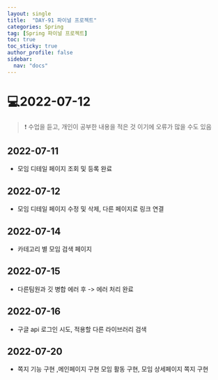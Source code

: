 ```yaml
---
layout: single
title:  "DAY-91 파이널 프로젝트"
categories: Spring
tag: [Spring 파이널 프로젝트]
toc: true
toc_sticky: true
author_profile: false
sidebar:
  nav: "docs"
---
```


# 💻2022-07-12

<!--Quote-->
> ❗ 수업을 듣고, 개인이 공부한 내용을 적은 것 이기에 오류가 많을 수도 있음


## 2022-07-11
- 모임 디테일 페이지 조회 및 등록 완료

## 2022-07-12
- 모임 디테일 페이지 수정 및 삭제, 다른 페이지로 링크 연결

## 2022-07-14
- 카테고리 별 모임 검색 페이지

## 2022-07-15
- 다른팀원과 깃 병합 에러 후 -> 에러 처리 완료

## 2022-07-16
- 구글 api 로그인 시도, 적용할 다른 라이브러리 검색

## 2022-07-20
- 쪽지 기능 구현 ,메인페이지 구현 모임 활동 구현, 모임 상세페이지 쪽지 구현